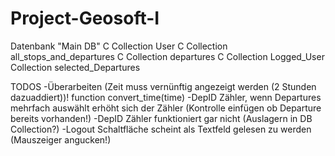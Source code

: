 # Project-Geosoft-I
Datenbank "Main DB"
    C Collection User
    C Collection all_stops_and_departures
    C Collection departures
    C Collection Logged_User
    Collection selected_Departures



TODOS
    -Überarbeiten (Zeit muss vernünftig angezeigt werden (2 Stunden dazuaddiert))! function convert_time(time)
    -DepID Zähler, wenn Departures mehrfach auswählt erhöht sich der Zähler (Kontrolle einfügen ob Departure bereits vorhanden!)
    -DepID Zähler funktioniert gar nicht (Auslagern in DB Collection?)
    -Logout Schaltfläche scheint als Textfeld gelesen zu werden (Mauszeiger angucken!)